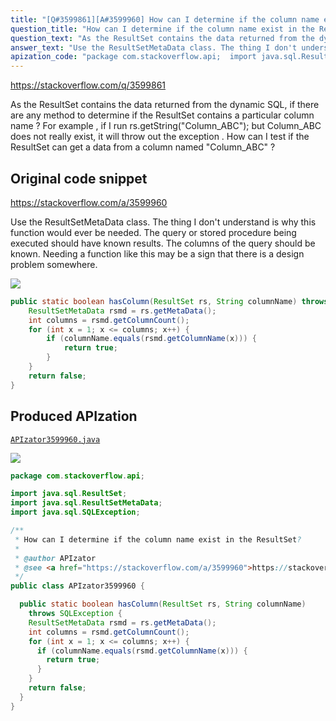 ```yaml
---
title: "[Q#3599861][A#3599960] How can I determine if the column name exist in the ResultSet?"
question_title: "How can I determine if the column name exist in the ResultSet?"
question_text: "As the ResultSet contains the data returned from the dynamic SQL, if there are any method to determine if the ResultSet  contains a particular column name ? For example , if I run rs.getString(\"Column_ABC\"); but Column_ABC does not really exist, it will throw out the exception . How can I test if the ResultSet  can get a data from a column named \"Column_ABC\" ?"
answer_text: "Use the ResultSetMetaData class. The thing I don't understand is why this function would ever be needed.  The query or stored procedure being executed should have known results.  The columns of the query should be known.  Needing a function like this may be a sign that there is a design problem somewhere."
apization_code: "package com.stackoverflow.api;  import java.sql.ResultSet; import java.sql.ResultSetMetaData; import java.sql.SQLException;  /**  * How can I determine if the column name exist in the ResultSet?  *  * @author APIzator  * @see <a href=\"https://stackoverflow.com/a/3599960\">https://stackoverflow.com/a/3599960</a>  */ public class APIzator3599960 {    public static boolean hasColumn(ResultSet rs, String columnName)     throws SQLException {     ResultSetMetaData rsmd = rs.getMetaData();     int columns = rsmd.getColumnCount();     for (int x = 1; x <= columns; x++) {       if (columnName.equals(rsmd.getColumnName(x))) {         return true;       }     }     return false;   } }"
---
```


https://stackoverflow.com/q/3599861

As the ResultSet contains the data returned from the dynamic SQL, if there are any method to determine if the ResultSet  contains a particular column name ? For example , if I run rs.getString(&quot;Column_ABC&quot;); but Column_ABC does not really exist, it will throw out the exception . How can I test if the ResultSet  can get a data from a column named &quot;Column_ABC&quot; ?



## Original code snippet

https://stackoverflow.com/a/3599960

Use the ResultSetMetaData class.
The thing I don&#x27;t understand is why this function would ever be needed.  The query or stored procedure being executed should have known results.  The columns of the query should be known.  Needing a function like this may be a sign that there is a design problem somewhere.

<div class="code-logo"><img src="/stackoverflow.png" /></div>

```java
public static boolean hasColumn(ResultSet rs, String columnName) throws SQLException {
    ResultSetMetaData rsmd = rs.getMetaData();
    int columns = rsmd.getColumnCount();
    for (int x = 1; x <= columns; x++) {
        if (columnName.equals(rsmd.getColumnName(x))) {
            return true;
        }
    }
    return false;
}
```

## Produced APIzation

[`APIzator3599960.java`](https://github.com/blind-papers/apization-temp-data/raw/main/search/APIzator3599960.java)

<div class="code-logo"><img src="/apizator.png" /></div>

```java
package com.stackoverflow.api;

import java.sql.ResultSet;
import java.sql.ResultSetMetaData;
import java.sql.SQLException;

/**
 * How can I determine if the column name exist in the ResultSet?
 *
 * @author APIzator
 * @see <a href="https://stackoverflow.com/a/3599960">https://stackoverflow.com/a/3599960</a>
 */
public class APIzator3599960 {

  public static boolean hasColumn(ResultSet rs, String columnName)
    throws SQLException {
    ResultSetMetaData rsmd = rs.getMetaData();
    int columns = rsmd.getColumnCount();
    for (int x = 1; x <= columns; x++) {
      if (columnName.equals(rsmd.getColumnName(x))) {
        return true;
      }
    }
    return false;
  }
}

```